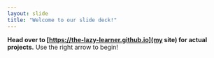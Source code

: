 ```yaml
---
layout: slide
title: "Welcome to our slide deck!"
---
```


**Head over to [https://the-lazy-learner.github.io](my site) for actual projects.**
Use the right arrow to begin!
